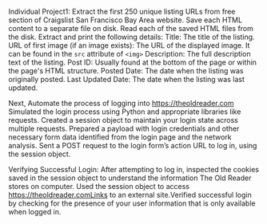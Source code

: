 Individual Project1: Extract the first 250 unique listing URLs from free section of Craigslist San Francisco Bay Area website. Save each HTML content to a separate file on disk. 
Read each of the saved HTML files from the disk. Extract and print the following details:
Title: The title of the listing.
URL of first image (if an image exists):  The URL of the displayed image.  It can be found in the `src` attribute of `<img>`
Description: The full description text of the listing.
Post ID: Usually found at the bottom of the page or within the page's HTML structure.
Posted Date: The date when the listing was originally posted.
Last Updated Date: The date when the listing was last updated.

Next, Automate the process of logging into https://theoldreader.com
Simulated the login process using Python and appropriate libraries like requests. Created a session object to maintain your login state across multiple requests.
Prepared a payload with login credentials and other necessary form data identified from the login page and the network analysis.
Sent a POST request to the login form’s action URL to log in, using the session object.

Verifying Successful Login: After attempting to log in, inspected the cookies saved in the session object to understand the information The Old Reader stores on computer.
Used the session object to access https://theoldreader.comLinks to an external site.Verified successful login by checking for the presence of your user information that is only available when logged in.
